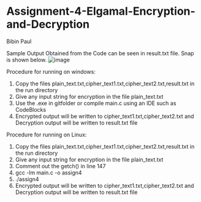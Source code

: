 # Assignment-4-Elgamal-Encryption-and-Decryption

Bibin Paul 

Sample Output Obtained from the Code can be seen in result.txt file. Snap is shown below.
![image](https://user-images.githubusercontent.com/31993863/143671050-3818acbe-6d0c-4b3a-a9d6-e0fbcb6d3eff.png)


Procedure for running on windows:

1. Copy the files plain_text.txt,cipher_text1.txt,cipher_text2.txt,result.txt in the run directory
2. Give any input string for encryption in the file plain_text.txt
3. Use the .exe in gitfolder or
compile main.c using an IDE such as CodeBlocks
4. Encrypted output will be written to cipher_text1.txt,cipher_text2.txt and Decryption output will be written to result.txt file

Procedure for running on Linux:

1. Copy the files plain_text.txt,cipher_text1.txt,cipher_text2.txt,result.txt in the run directory
2. Give any input string for encryption in the file plain_text.txt
3. Comment out the getch() in line 147
4. gcc -lm main.c -o assign4
5. ./assign4
6. Encrypted output will be written to cipher_text1.txt,cipher_text2.txt and Decryption output will be written to result.txt file
